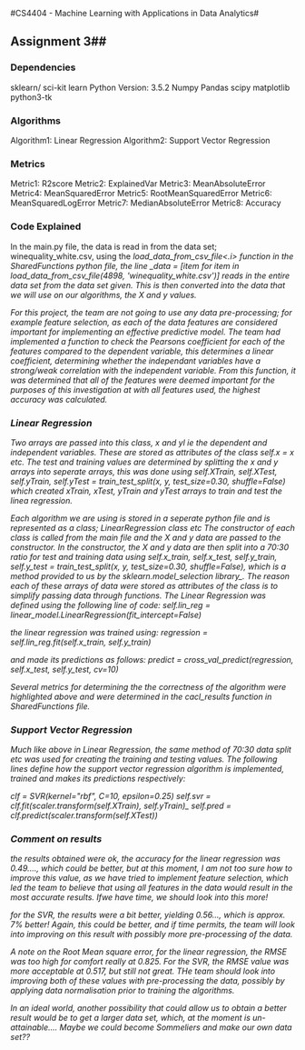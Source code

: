 #CS4404 - Machine Learning with Applications in Data Analytics#
## Assignment 3##

### Dependencies ###
sklearn/ sci-kit learn
Python Version: 3.5.2
Numpy
Pandas
scipy
matplotlib
python3-tk

### Algorithms ###
Algorithm1: Linear Regression
Algorithm2: Support Vector Regression

### Metrics ###
Metric1: R2score
Metric2: ExplainedVar
Metric3: MeanAbsoluteError
Metric4: MeanSquaredError
Metric5: RootMeanSquaredError
Metric6: MeanSquaredLogError
Metric7: MedianAbsoluteError
Metric8: Accuracy

### Code Explained ###
In the main.py file, the data is read in from the data set; winequality_white.csv, using the <i>load_data_from_csv_file<.i>
function in the SharedFunctions python file, the line _data = [item for item in load_data_from_csv_file(4898, 'winequality_white.csv')]
reads in the entire data set from the data set given.
This is then converted into the data that we will use on our algorithms, the X and y values.

For this project, the team are not going to use any data pre-processing; for example feature selection, as each of the
data features are considered important for implementing an effective predictive model. The team had implemented a function
to check the Pearsons coefficient for each of the features compared to the dependent variable, this determines a linear
coefficient, determining whether the independant variables have a strong/weak correlation with the independent variable. From this function, it was determined
that all of the features were deemed important for the purposes of this investigation at with all features used, the highest accuracy
was calculated.

### Linear Regression ###
Two arrays are passed into this class, x and yl ie the dependent and independent variables. These are stored as attributes
of the class <i> self.x = x</i> etc. The test and training values are determined by splitting the x and y arrays into
seperate arrays, this was done using <i>self.XTrain, self.XTest, self.yTrain, self.yTest = train_test_split(x, y, test_size=0.30, shuffle=False)</i>
which created xTrain, xTest, yTrain and yTest arrays to train and test the linea regression.

Each algorithm we are using is stored in a seperate python file and is represented as a class; LinearRegression class etc
The constructor of each class is called from the main file and the X and y data are passed to the constructor. In the
constructor, the X and y data are then split into a 70:30 ratio for test and training data using
_self.x_train, self.x_test, self.y_train, self.y_test = train_test_split(x, y, test_size=0.30, shuffle=False)_, which
is a method provided to us by the _sklearn.model_selection_ library_. The reason each of these arrays of data were stored as
attributes of the class is to simplify passing data through functions.
The Linear Regression was defined using the following line of code:
_self.lin_reg = linear_model.LinearRegression(fit_intercept=False)_

the linear regression was trained using:
_regression = self.lin_reg.fit(self.x_train, self.y_train)_

and made its predictions as follows:
_predict = cross_val_predict(regression, self.x_test, self.y_test, cv=10)_

Several metrics for determining the the correctness of the algorithm were highlighted above and were determined in the
_cacl_results_ function in SharedFunctions file.


### Support Vector Regression ###
Much like above in Linear Regression, the same method of 70:30 data split etc was used for creating the training and testing values.
The following lines define how the support vector regression algorithm is implemented, trained and makes its predictions respectively:

_clf = SVR(kernel="rbf", C=10, epsilon=0.25)_
_self.svr_ = clf.fit(scaler.transform(self.XTrain), self.yTrain)_
_self.pred = clf.predict(scaler.transform(self.XTest))_

### Comment on results ###
the results obtained were ok, the accuracy for the linear regression was 0.49....,  which could be better, but at this moment,
I am not too sure how to improve this value, as we have tried to implement feature selection, which led the team to believe that
using all features in the data would result in the most accurate results. Ifwe have time, we should look into this more!

for the SVR, the results were a bit better, yielding 0.56..., which is approx. 7% better! Again, this could be better, and if time permits,
the team will look into improving on this result with possibly more pre-processing of the data.

A note on the Root Mean square error, for the linear regression, the RMSE was too high for comfort really at 0.825. For the
SVR, the RMSE value was more acceptable at 0.517, but still not great. THe team should look into improving both of these values
with pre-processing the data, possibly by applying data normalisation prior to training the algorithms.

In an ideal world, another possibility that could allow us to obtain a better result would be to get a larger data set, which,
at the moment is un-attainable.... Maybe we could become Sommeliers and make our own data set??

